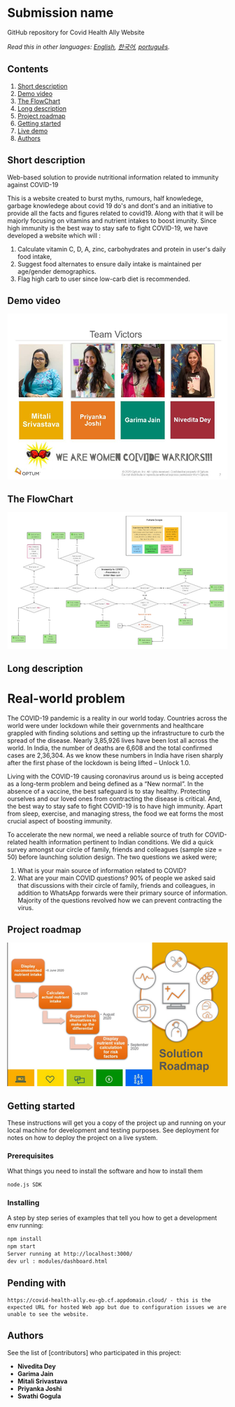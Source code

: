 # Submission name

 GitHub repository for Covid Health Ally Website

*Read this in other languages: [English](README.md), [한국어](README.ko.md), [português](README.pt_br.md).*

## Contents

1. [Short description](#short-description)
1. [Demo video](#demo-video)
1. [The FlowChart](#the-FlowChart)
1. [Long description](#long-description)
1. [Project roadmap](#project-roadmap)
1. [Getting started](#getting-started)
1. [Live demo](#live-demo)
1. [Authors](#authors)


## Short description

Web-based solution to provide nutritional information related to immunity against COVID-19

This is a website created to burst myths, rumours, half knowledege, garbage knowledege about covid 19 do's and dont's and an initiative to provide all the facts and figures related to covid19. Along with that it will be majorly focusing on vitamins and nutrient intakes to boost imunity.
Since high immunity is the best way to stay safe to fight COVID-19, we have developed a website which will :

1.	Calculate vitamin C, D, A, zinc, carbohydrates and protein in user's daily food intake, 
2.	Suggest food alternates to ensure daily intake is maintained per age/gender demographics. 
3.	Flag high carb to user since low-carb diet is recommended.

## Demo video

[![Watch the video](CovideWarriors.jpg)](https://youtu.be/jIlLf8b0B-k)

## The FlowChart
![FlowChart](COVID_Health_Ally_App_Flowchart.jpg)


## Long description

# Real-world problem
The COVID-19 pandemic is a reality in our world today. Countries across the world were under lockdown while their governments and healthcare grappled with finding solutions and setting up the infrastructure to curb the spread of the disease. Nearly 3,85,926 lives have been lost all across the world. In India, the number of deaths are 6,608 and the total confirmed cases are 2,36,304. As we know these numbers in India have risen sharply after the first phase of the lockdown is being lifted – Unlock 1.0. 

Living with the COVID-19 causing coronavirus around us is being accepted as a long-term problem and being defined as a “New normal”. In the absence of a vaccine, the best safeguard is to stay healthy. Protecting ourselves and our loved ones from contracting the disease is critical. And, the best way to stay safe to fight COVID-19 is to have high immunity. Apart from sleep, exercise, and managing stress, the food we eat forms the most crucial aspect of boosting immunity.

To accelerate the new normal, we need a reliable source of truth for COVID-related health information pertinent to Indian conditions. We did a quick survey amongst our circle of family, friends and colleagues (sample size = 50) before launching solution design. The two questions we asked were; 
1.	What is your main source of information related to COVID?
2.	What are your main COVID questions?
90% of people we asked said that discussions with their circle of family, friends and colleagues, in addition to WhatsApp forwards were their primary source of information. Majority of the questions revolved how we can prevent contracting the virus.


## Project roadmap

![Roadmap](RoadMap.jpg)

## Getting started

These instructions will get you a copy of the project up and running on your local machine for development and testing purposes. See deployment for notes on how to deploy the project on a live system.

### Prerequisites

What things you need to install the software and how to install them

```bash
node.js SDK
```

### Installing

A step by step series of examples that tell you how to get a development env running:


```bash
npm install
npm start
Server running at http://localhost:3000/
dev url : modules/dashboard.html
```

## Pending with
```
https://covid-health-ally.eu-gb.cf.appdomain.cloud/ - this is the expected URL for hosted Web app but due to configuration issues we are unable to see the website.
```

## Authors

See the list of [contributors] who participated in this project:
* **Nivedita Dey** 
* **Garima Jain** 
* **Mitali Srivastava** 
* **Priyanka Joshi** 
* **Swathi Gogula** 
